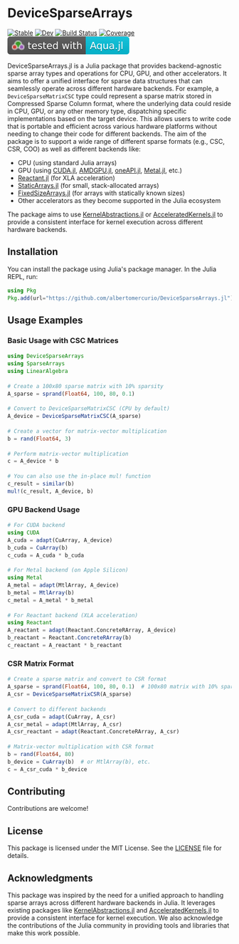 # DeviceSparseArrays

[![Stable](https://img.shields.io/badge/docs-stable-blue.svg)](https://albertomercurio.github.io/DeviceSparseArrays.jl/stable/)
[![Dev](https://img.shields.io/badge/docs-dev-blue.svg)](https://albertomercurio.github.io/DeviceSparseArrays.jl/dev/)
[![Build Status](https://github.com/albertomercurio/DeviceSparseArrays.jl/actions/workflows/CI.yml/badge.svg?branch=main)](https://github.com/albertomercurio/DeviceSparseArrays.jl/actions/workflows/CI.yml?query=branch%3Amain)
[![Coverage](https://codecov.io/gh/albertomercurio/DeviceSparseArrays.jl/branch/main/graph/badge.svg)](https://codecov.io/gh/albertomercurio/DeviceSparseArrays.jl)
[![Aqua](https://raw.githubusercontent.com/JuliaTesting/Aqua.jl/master/badge.svg)](https://github.com/JuliaTesting/Aqua.jl)

DeviceSparseArrays.jl is a Julia package that provides backend-agnostic sparse array types and operations for CPU, GPU, and other accelerators. It aims to offer a unified interface for sparse data structures that can seamlessly operate across different hardware backends. For example, a `DeviceSparseMatrixCSC` type could represent a sparse matrix stored in Compressed Sparse Column format, where the underlying data could reside in CPU, GPU, or any other memory type, dispatching specific implementations based on the target device. This allows users to write code that is portable and efficient across various hardware platforms without needing to change their code for different backends. The aim of the package is to support a wide range of different sparse formats (e.g., CSC, CSR, COO) as well as different backends like:
- CPU (using standard Julia arrays)
- GPU (using [CUDA.jl](https://github.com/JuliaGPU/CUDA.jl), [AMDGPU.jl](https://github.com/JuliaGPU/AMDGPU.jl), [oneAPI.jl](https://github.com/JuliaGPU/oneAPI.jl), [Metal.jl](https://github.com/JuliaGPU/Metal.jl), etc.)
- [Reactant.jl](https://github.com/EnzymeAD/Reactant.jl) (for XLA acceleration)
- [StaticArrays.jl](https://github.com/JuliaArrays/StaticArrays.jl) (for small, stack-allocated arrays)
- [FixedSizeArrays.jl](https://github.com/JuliaArrays/FixedSizeArrays.jl) (for arrays with statically known sizes)
- Other accelerators as they become supported in the Julia ecosystem

The package aims to use [KernelAbstractions.jl](https://github.com/JuliaGPU/KernelAbstractions.jl) or [AcceleratedKernels.jl](https://github.com/JuliaGPU/AcceleratedKernels.jl) to provide a consistent interface for kernel execution across different hardware backends.

## Installation
You can install the package using Julia's package manager. In the Julia REPL, run:
```julia
using Pkg
Pkg.add(url="https://github.com/albertomercurio/DeviceSparseArrays.jl")
```

## Usage Examples

### Basic Usage with CSC Matrices

```julia
using DeviceSparseArrays
using SparseArrays
using LinearAlgebra

# Create a 100x80 sparse matrix with 10% sparsity
A_sparse = sprand(Float64, 100, 80, 0.1)

# Convert to DeviceSparseMatrixCSC (CPU by default)
A_device = DeviceSparseMatrixCSC(A_sparse)

# Create a vector for matrix-vector multiplication
b = rand(Float64, 3)

# Perform matrix-vector multiplication
c = A_device * b

# You can also use the in-place mul! function
c_result = similar(b)
mul!(c_result, A_device, b)
```

### GPU Backend Usage

```julia
# For CUDA backend
using CUDA
A_cuda = adapt(CuArray, A_device)
b_cuda = CuArray(b)
c_cuda = A_cuda * b_cuda

# For Metal backend (on Apple Silicon)
using Metal
A_metal = adapt(MtlArray, A_device)
b_metal = MtlArray(b)
c_metal = A_metal * b_metal

# For Reactant backend (XLA acceleration)
using Reactant
A_reactant = adapt(Reactant.ConcreteRArray, A_device)
b_reactant = Reactant.ConcreteRArray(b)
c_reactant = A_reactant * b_reactant
```

### CSR Matrix Format

```julia
# Create a sparse matrix and convert to CSR format
A_sparse = sprand(Float64, 100, 80, 0.1)  # 100x80 matrix with 10% sparsity
A_csr = DeviceSparseMatrixCSR(A_sparse)

# Convert to different backends
A_csr_cuda = adapt(CuArray, A_csr)
A_csr_metal = adapt(MtlArray, A_csr)
A_csr_reactant = adapt(Reactant.ConcreteRArray, A_csr)

# Matrix-vector multiplication with CSR format
b = rand(Float64, 80)
b_device = CuArray(b)  # or MtlArray(b), etc.
c = A_csr_cuda * b_device
```

## Contributing
Contributions are welcome!

## License
This package is licensed under the MIT License. See the [LICENSE](LICENSE) file for details.

## Acknowledgments
This package was inspired by the need for a unified approach to handling sparse arrays across different hardware backends in Julia. It leverages existing packages like [KernelAbstractions.jl](https://github.com/JuliaGPU/KernelAbstractions.jl) and [AcceleratedKernels.jl](https://github.com/JuliaGPU/AcceleratedKernels.jl) to provide a consistent interface for kernel execution.
We also acknowledge the contributions of the Julia community in providing tools and libraries that make this work possible.

